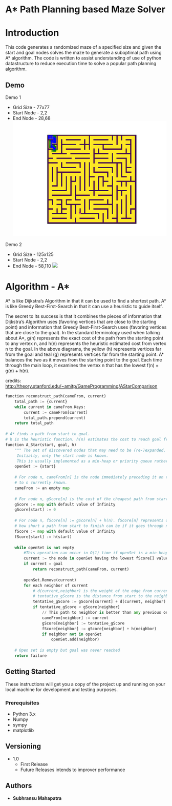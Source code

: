 # A* Path Planning based Maze Solver

# Introduction
This code generates a randomized maze of a specified size and given the start and goal nodes solves the maze to generate a suboptimal path using A* algorithm. The code is written to assist understanding of use of python datastructure to reduce execution time to solve a popular path planning algorithm.

## Demo
Demo 1
- Grid Size - 77x77
- Start Node - 2,2
- End Node - 28,68
![](Image_Demo1.gif)

Demo 2
- Grid Size - 125x125
- Start Node - 2,2
- End Node - 58,110
![](Image_Demo2.gif)

# Algorithm - A* 
A* is like Dijkstra’s Algorithm in that it can be used to find a shortest path. A* is like Greedy Best-First-Search in that it can use a heuristic to guide itself.

The secret to its success is that it combines the pieces of information that Dijkstra’s Algorithm uses (favoring vertices that are close to the starting point) and information that Greedy Best-First-Search uses (favoring vertices that are close to the goal). In the standard terminology used when talking about A*, g(n) represents the exact cost of the path from the starting point to any vertex n, and h(n) represents the heuristic estimated cost from vertex n to the goal. In the above diagrams, the yellow (h) represents vertices far from the goal and teal (g) represents vertices far from the starting point. A* balances the two as it moves from the starting point to the goal. Each time through the main loop, it examines the vertex n that has the lowest f(n) = g(n) + h(n).

credits: http://theory.stanford.edu/~amitp/GameProgramming/AStarComparison
``` Python
function reconstruct_path(cameFrom, current)
    total_path := {current}
    while current in cameFrom.Keys:
        current := cameFrom[current]
        total_path.prepend(current)
    return total_path

# A* finds a path from start to goal.
# h is the heuristic function. h(n) estimates the cost to reach goal from node n.
function A_Star(start, goal, h)
    """ The set of discovered nodes that may need to be (re-)expanded.
     Initially, only the start node is known.
     This is usually implemented as a min-heap or priority queue rather than a hash-set."""
    openSet := {start}

    # For node n, cameFrom[n] is the node immediately preceding it on the cheapest path from start
    # to n currently known.
    cameFrom := an empty map

    # For node n, gScore[n] is the cost of the cheapest path from start to n currently known.
    gScore := map with default value of Infinity
    gScore[start] := 0

    # For node n, fScore[n] := gScore[n] + h(n). fScore[n] represents our current best guess as to
    # how short a path from start to finish can be if it goes through n.
    fScore := map with default value of Infinity
    fScore[start] := h(start)

    while openSet is not empty
        #This operation can occur in O(1) time if openSet is a min-heap or a priority queue
        current := the node in openSet having the lowest fScore[] value
        if current = goal
            return reconstruct_path(cameFrom, current)

        openSet.Remove(current)
        for each neighbor of current
            # d(current,neighbor) is the weight of the edge from current to neighbor
            # tentative_gScore is the distance from start to the neighbor through current
            tentative_gScore := gScore[current] + d(current, neighbor)
            if tentative_gScore < gScore[neighbor]
                // This path to neighbor is better than any previous one. Record it!
                cameFrom[neighbor] := current
                gScore[neighbor] := tentative_gScore
                fScore[neighbor] := gScore[neighbor] + h(neighbor)
                if neighbor not in openSet
                    openSet.add(neighbor)

    # Open set is empty but goal was never reached
    return failure
   ```
   
## Getting Started

These instructions will get you a copy of the project up and running on your local machine for development and testing purposes. 

### Prerequisites

- Python 3.x
- Numpy
- sympy
- matplotlib


## Versioning
- 1.0
    - First Release
    - Future Releases intends to improver performance


## Authors

* **Subhransu Mahapatra** 



 
